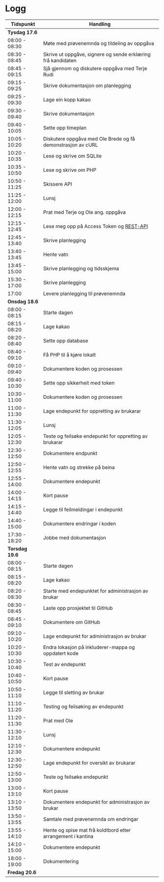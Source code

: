 # Logg

| Tidspunkt        | Handling                                                                                |
| ---------------- | --------------------------------------------------------------------------------------- |
| **Tysdag 17.6**  |
| 08:00 - 08:30    | Møte med prøvenemnda og tildeling av oppgåva                                            |
| 08:30 - 08:45    | Skrive ut oppgåve, signere og sende erklæring frå kandidaten                            |
| 08:45 - 09:15    | Sjå gjennom og diskutere oppgåva med Terje Rudi                                         |
| 09:15 - 09:25    | Skrive dokumentasjon om planlegging                                                     |
| 09:25 - 09:30    | Lage ein kopp kakao                                                                     |
| 09:30 - 09:40    | Skrive dokumentasjon                                                                    |
| 09:40 - 10:05    | Sette opp timeplan                                                                      |
| 10:05 - 10:20    | Diskutere oppgåva med Ole Brede og få demonstrasjon av cURL                             |
| 10:20 - 10:35    | Lese og skrive om SQLite                                                                |
| 10:35 - 10:50    | Lese og skrive om PHP                                                                   |
| 10:50 - 11:25    | Skissere API                                                                            |
| 11:25 - 12:00    | Lunsj                                                                                   |
| 12:00 - 12:15    | Prat med Terje og Ole ang. oppgåva                                                      |
| 12:15 - 12:45    | Lese meg opp på Access Token og [REST-API](https://www.youtube.com/watch?v=lsMQRaeKNDk) |
| 12:45 - 13:40    | Skrive planlegging                                                                      |
| 13:40 - 13:45    | Hente vatn                                                                              |
| 13:45 - 15:00    | Skrive planlegging og tidsskjema                                                        |
| 15:30 - 17:00    | Skrive planlegging                                                                      |
| 17:00            | Levere planlegging til prøvenemnda                                                      |
| **Onsdag 18.6**  |
| 08:00 - 08:15    | Starte dagen                                                                            |
| 08:15 - 08:20    | Lage kakao                                                                              |
| 08:20 - 08:40    | Sette opp database                                                                      |
| 08:40 - 09:10    | Få PHP til å kjøre lokalt                                                               |
| 09:10 - 09:40    | Dokumentere koden og prosessen                                                          |
| 09:40 - 10:30    | Sette opp sikkerheit med token                                                          |
| 10:30 - 11:00    | Dokumentere koden og prosessen                                                          |
| 11:00 - 11:30    | Lage endepunkt for oppretting av brukarar                                               |
| 11:30 - 12:05    | Lunsj                                                                                   |
| 12:05 - 12:30    | Teste og feilsøke endepunkt for oppretting av brukarar                                  |
| 12:30 - 12:50    | Dokumentere endpunkt                                                                    |
| 12:50 - 12:55    | Hente vatn og strekke på beina                                                          |
| 12:55 - 14:00    | Dokumentere endepunkt                                                                   |
| 14:00 - 14:15    | Kort pause                                                                              |
| 14:15 - 14:40    | Legge til feilmeldingar i endepunkt                                                     |
| 14:40 - 15:00    | Dokumentere endringar i koden                                                           |
| 17:30 - 18:20    | Jobbe med dokumentasjon                                                                 |
| **Torsdag 19.6** |
| 08:00 - 08:15    | Starte dagen                                                                            |
| 08:15 - 08:20    | Lage kakao                                                                              |
| 08:20 - 08:30    | Starte med endepunktet for administrasjon av brukar                                     |
| 08:30 - 08:45    | Laste opp prosjektet til GitHub                                                         |
| 08:45 - 09:10    | Dokumentere om GitHub                                                                   |
| 09:10 - 10:20    | Lage endepunkt for administrasjon av brukar                                             |
| 10:20 - 10:30    | Endra lokasjon på inkluderer-mappa og oppdatert kode                                    |
| 10:30 - 10:40    | Test av endepunkt                                                                       |
| 10:40 - 10:50    | Kort pause                                                                              |
| 10:50 - 11:10    | Legge til sletting av brukar                                                            |
| 11:10 - 11:20    | Testing og feilsøking av endepunkt                                                      |
| 11:20 - 11:30    | Prat med Ole                                                                            |
| 11:30 - 12:10    | Lunsj                                                                                   |
| 12:10 - 12:30    | Dokumentere endepunkt                                                                   |
| 12:30 - 12:50    | Lage endepunkt for oversikt av brukarar                                                 |
| 12:50 - 13:00    | Teste og feilsøke endepunkt                                                             |
| 13:00 - 13:10    | Kort pause                                                                              |
| 13:10 - 13:50    | Dokumentere endepunkt for administrasjon av brukar                                      |
| 13:50 - 13:55    | Samtale med prøvenemnda om endringar                                                    |
| 13:55 - 14:10    | Hente og spise mat frå koldtbord etter arrangement i kantina                            |
| 14:10 - 15:00    | Dokumentere endepunkt                                                                   |
| 18:00 - 19:00    | Dokumentering                                                                           |
| **Fredag 20.6**  |
